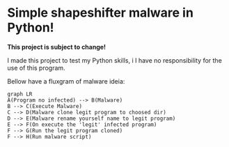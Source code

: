 # Simple shapeshifter malware in Python!

**This project  is subject to change!**

I made this project to test my Python skills, i I have no responsibility for the use of this program.

Bellow have a fluxgram of malware ideia:
```mermaid
graph LR
A(Program no infected) --> B(Malware)
B --> C(Execute Malware)
C --> D(Malware clone legit program to choosed dir)
D --> E(Malware rename yourself name to legit program)
E --> F(On execute the 'legit' infected program)
F --> G(Run the legit program cloned)
F --> H(Run malware script)
```
